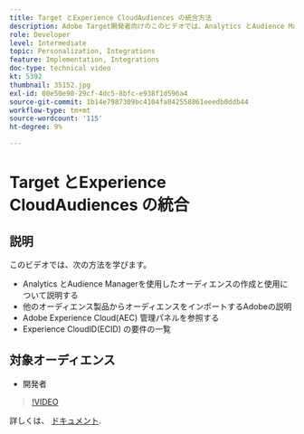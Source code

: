 ```yaml
---
title: Target とExperience CloudAudiences の統合方法
description: Adobe Target開発者向けのこのビデオでは、Analytics とAudience Managerを使用したオーディエンスの作成について説明します。 このビデオを視聴している開発者は、他のAdobe製品からオーディエンスをインポートし、Adobe Experience Cloud(AEC) 管理パネルに慣れ、Experience CloudID(ECID) の要件を一覧表示できます。
role: Developer
level: Intermediate
topic: Personalization, Integrations
feature: Implementation, Integrations
doc-type: technical video
kt: 5392
thumbnail: 35152.jpg
exl-id: 00e50e90-29cf-4dc5-8bfc-e938f1d596a4
source-git-commit: 1b14e7987309bc4104fa842558861eeedb0ddb44
workflow-type: tm+mt
source-wordcount: '115'
ht-degree: 9%

---
```


# Target とExperience CloudAudiences の統合

## 説明

このビデオでは、次の方法を学びます。

* Analytics とAudience Managerを使用したオーディエンスの作成と使用について説明する
* 他のオーディエンス製品からオーディエンスをインポートするAdobeの説明
* Adobe Experience Cloud(AEC) 管理パネルを参照する
* Experience CloudID(ECID) の要件の一覧

## 対象オーディエンス

* 開発者

>[!VIDEO](https://video.tv.adobe.com/v/35152/?quality=12)

詳しくは、 [ドキュメント](https://experienceleague.adobe.com/docs/target/using/integrate/mmp.html?lang=en).
